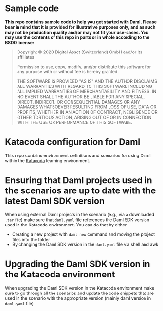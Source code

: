 # Sample code

**This repo contains sample code to help you get started with Daml. Please bear in mind that it is provided for illustrative purposes only, and as such may not be production quality and/or may not fit your use-cases. You may use the contents of this repo in parts or in whole according to the BSD0 license:**

> Copyright © 2020 Digital Asset (Switzerland) GmbH and/or its affiliates
>
> Permission to use, copy, modify, and/or distribute this software for any purpose with or without fee is hereby granted.
>
> THE SOFTWARE IS PROVIDED "AS IS" AND THE AUTHOR DISCLAIMS ALL WARRANTIES WITH REGARD TO THIS SOFTWARE INCLUDING ALL IMPLIED WARRANTIES OF MERCHANTABILITY AND FITNESS. IN NO EVENT SHALL THE AUTHOR BE LIABLE FOR ANY SPECIAL, DIRECT, INDIRECT, OR CONSEQUENTIAL DAMAGES OR ANY DAMAGES WHATSOEVER RESULTING FROM LOSS OF USE, DATA OR PROFITS, WHETHER IN AN ACTION OF CONTRACT, NEGLIGENCE OR OTHER TORTIOUS ACTION, ARISING OUT OF OR IN CONNECTION WITH THE USE OR PERFORMANCE OF THIS SOFTWARE.

# Katacoda configuration for Daml

This repo contains environment definitions and scenarios for using Daml within
the [Katacoda](https://www.katacoda.com) learning environment.

# Ensuring that Daml projects used in the scenarios are up to date with the latest Daml SDK version

When using external Daml projects in the scenario (e.g., via a downloaded `.tar` file) make sure that `daml.yaml` file references the Daml SDK version used in the Katacoda environment. You can do that by either

- Creating a new project with `daml new` command and moving the project files into the folder
- By changing the Daml SDK version in the `daml.yaml` file via shell and awk

# Upgrading the Daml SDK version in the Katacoda environment

When upgrading the Daml SDK version in the Katacoda environment make sure to go through all the scenarios and update
the code snippets that are used in the scenario with the appropriate version (mainly daml version in `daml.yaml` file)
